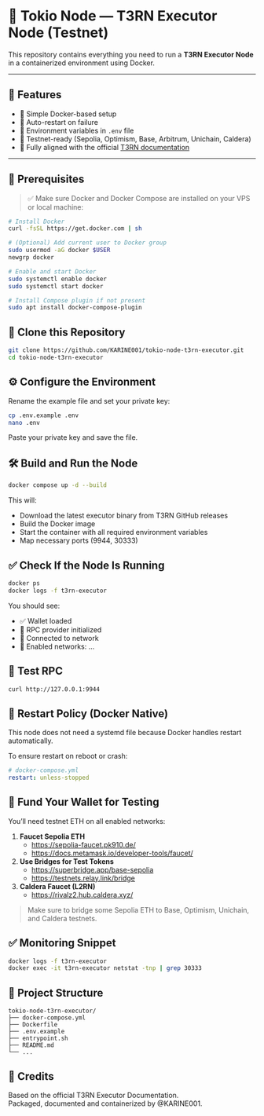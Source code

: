 
# 🧠 Tokio Node — T3RN Executor Node (Testnet)

This repository contains everything you need to run a **T3RN Executor Node** in a containerized environment using Docker.

---

## 🧰 Features

- 🐳 Simple Docker-based setup
- 🔁 Auto-restart on failure
- 🔐 Environment variables in `.env` file
- 🧪 Testnet-ready (Sepolia, Optimism, Base, Arbitrum, Unichain, Caldera)
- 🧩 Fully aligned with the official [T3RN documentation](https://docs.t3rn.io/executor/become-an-executor/binary-setup)

---

## 🚀 Prerequisites

> ✅ Make sure Docker and Docker Compose are installed on your VPS or local machine:

```bash
# Install Docker
curl -fsSL https://get.docker.com | sh

# (Optional) Add current user to Docker group
sudo usermod -aG docker $USER
newgrp docker

# Enable and start Docker
sudo systemctl enable docker
sudo systemctl start docker

# Install Compose plugin if not present
sudo apt install docker-compose-plugin
```

## 📂 Clone this Repository

```bash
git clone https://github.com/KARINE001/tokio-node-t3rn-executor.git
cd tokio-node-t3rn-executor
```

## ⚙️ Configure the Environment

Rename the example file and set your private key:

```bash
cp .env.example .env
nano .env
```

Paste your private key and save the file.

## 🛠️ Build and Run the Node

```bash
docker compose up -d --build
```

This will:

- Download the latest executor binary from T3RN GitHub releases
- Build the Docker image
- Start the container with all required environment variables
- Map necessary ports (9944, 30333)

## ✅ Check If the Node Is Running

```bash
docker ps
docker logs -f t3rn-executor
```

You should see:

- ✅ Wallet loaded
- 🔌 RPC provider initialized
- 🔗 Connected to network
- 📯 Enabled networks: ...

## 🧪 Test RPC

```bash
curl http://127.0.0.1:9944
```

## 🔄 Restart Policy (Docker Native)

This node does not need a systemd file because Docker handles restart automatically.

To ensure restart on reboot or crash:

```yaml
# docker-compose.yml
restart: unless-stopped
```

## 🔐 Fund Your Wallet for Testing

You’ll need testnet ETH on all enabled networks:

1. **Faucet Sepolia ETH**
    - https://sepolia-faucet.pk910.de/
    - https://docs.metamask.io/developer-tools/faucet/
2. **Use Bridges for Test Tokens**
    - https://superbridge.app/base-sepolia
    - https://testnets.relay.link/bridge
3. **Caldera Faucet (L2RN)**
    - https://rivalz2.hub.caldera.xyz/

> Make sure to bridge some Sepolia ETH to Base, Optimism, Unichain, and Caldera testnets.

## ✅ Monitoring Snippet

```bash
docker logs -f t3rn-executor
docker exec -it t3rn-executor netstat -tnp | grep 30333
```

## 🧾 Project Structure

```
tokio-node-t3rn-executor/
├── docker-compose.yml
├── Dockerfile
├── .env.example
├── entrypoint.sh
├── README.md
└── ...
```

## 🤝 Credits

Based on the official T3RN Executor Documentation.  
Packaged, documented and containerized by @KARINE001.

